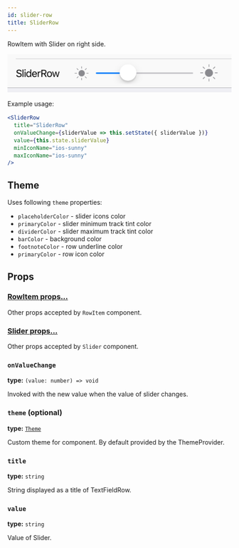 ```yaml
---
id: slider-row
title: SliderRow
---
```


RowItem with Slider on right side.

![SliderRow component](assets/slider-row.png)
 
Example usage:
```jsx
<SliderRow
  title="SliderRow"
  onValueChange={sliderValue => this.setState({ sliderValue })}
  value={this.state.sliderValue}
  minIconName="ios-sunny"
  maxIconName="ios-sunny"
/>
```

## Theme
Uses following `theme` properties:
- `placeholderColor` - slider icons color
- `primaryColor` - slider minimum track tint color
- `dividerColor` - slider maximum track tint color
- `barColor` - background color
- `footnoteColor` - row underline color
- `primaryColor` - row icon color

## Props

### [**RowItem props...**](row-item.html#props)

Other props accepted by `RowItem` component.

### [**Slider props...**](slider.html#props)

Other props accepted by `Slider` component.

### `onValueChange`
**type:** `(value: number) => void`  

Invoked with the new value when the value of slider changes.

### `theme` (optional)
**type:** [`Theme`](theme.html)
 
Custom theme for component. By default provided by the ThemeProvider.

### `title`
**type:** `string`

String displayed as a title of TextFieldRow.

### `value`
**type:** `string`

Value of Slider.
